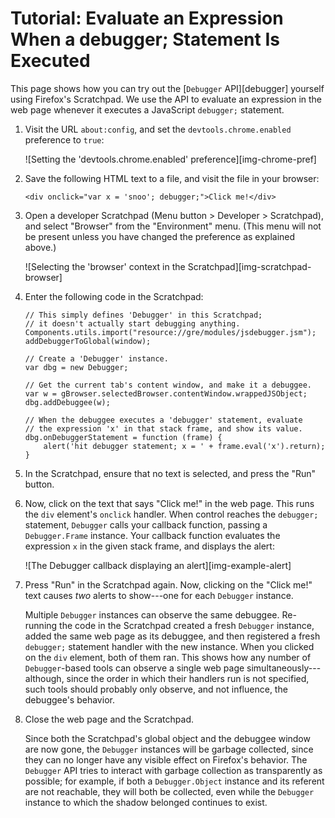 Tutorial: Evaluate an Expression When a debugger; Statement Is Executed
=======================================================================

This page shows how you can try out the [`Debugger` API][debugger] yourself
using Firefox's Scratchpad. We use the API to evaluate an expression in the web
page whenever it executes a JavaScript `debugger;` statement.

1)  Visit the URL `about:config`, and set the `devtools.chrome.enabled`
    preference to `true`:

    ![Setting the 'devtools.chrome.enabled' preference][img-chrome-pref]

2)  Save the following HTML text to a file, and visit the file in your
    browser:

    ```language-html
    <div onclick="var x = 'snoo'; debugger;">Click me!</div>
    ```

3)  Open a developer Scratchpad (Menu button > Developer > Scratchpad), and
    select "Browser" from the "Environment" menu. (This menu will not be
    present unless you have changed the preference as explained above.)

    ![Selecting the 'browser' context in the Scratchpad][img-scratchpad-browser]

4)  Enter the following code in the Scratchpad:

    ```language-js
    // This simply defines 'Debugger' in this Scratchpad;
    // it doesn't actually start debugging anything.
    Components.utils.import("resource://gre/modules/jsdebugger.jsm");
    addDebuggerToGlobal(window);

    // Create a 'Debugger' instance.
    var dbg = new Debugger;

    // Get the current tab's content window, and make it a debuggee.
    var w = gBrowser.selectedBrowser.contentWindow.wrappedJSObject;
    dbg.addDebuggee(w);

    // When the debuggee executes a 'debugger' statement, evaluate
    // the expression 'x' in that stack frame, and show its value.
    dbg.onDebuggerStatement = function (frame) {
        alert('hit debugger statement; x = ' + frame.eval('x').return);
    }
    ```

5)  In the Scratchpad, ensure that no text is selected, and press the "Run"
    button.

6)  Now, click on the text that says "Click me!" in the web page. This runs
    the `div` element's `onclick` handler. When control reaches the
    `debugger;` statement, `Debugger` calls your callback function, passing
    a `Debugger.Frame` instance. Your callback function evaluates the
    expression `x` in the given stack frame, and displays the alert:

    ![The Debugger callback displaying an alert][img-example-alert]

7)  Press "Run" in the Scratchpad again. Now, clicking on the "Click me!"
    text causes *two* alerts to show---one for each `Debugger`
    instance.

    Multiple `Debugger` instances can observe the same debuggee. Re-running
    the code in the Scratchpad created a fresh `Debugger` instance, added
    the same web page as its debuggee, and then registered a fresh
    `debugger;` statement handler with the new instance. When you clicked
    on the `div` element, both of them ran. This shows how any number of
    `Debugger`-based tools can observe a single web page
    simultaneously---although, since the order in which their handlers
    run is not specified, such tools should probably only observe, and not
    influence, the debuggee's behavior.

8)  Close the web page and the Scratchpad.

    Since both the Scratchpad's global object and the debuggee window are
    now gone, the `Debugger` instances will be garbage collected, since
    they can no longer have any visible effect on Firefox's behavior. The
    `Debugger` API tries to interact with garbage collection as
    transparently as possible; for example, if both a `Debugger.Object`
    instance and its referent are not reachable, they will both be
    collected, even while the `Debugger` instance to which the shadow
    belonged continues to exist.
